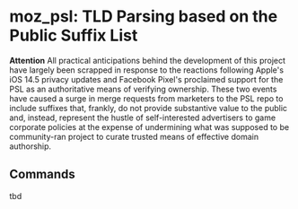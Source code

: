 moz_psl: TLD Parsing based on the Public Suffix List
=====
**Attention**
All practical anticipations behind the development of this project have largely been scrapped in response to the reactions following Apple's iOS 14.5 privacy updates and Facebook Pixel's proclaimed support for the PSL as an authoritative means of verifying ownership. These two events have caused a surge in merge requests from marketers to the PSL repo to include suffixes that, frankly, do not provide substantive value to the public and, instead, represent the hustle of self-interested advertisers to game corporate policies at the expense of undermining what was supposed to be community-ran project to curate trusted means of effective domain authorship.

## Commands ##
tbd
